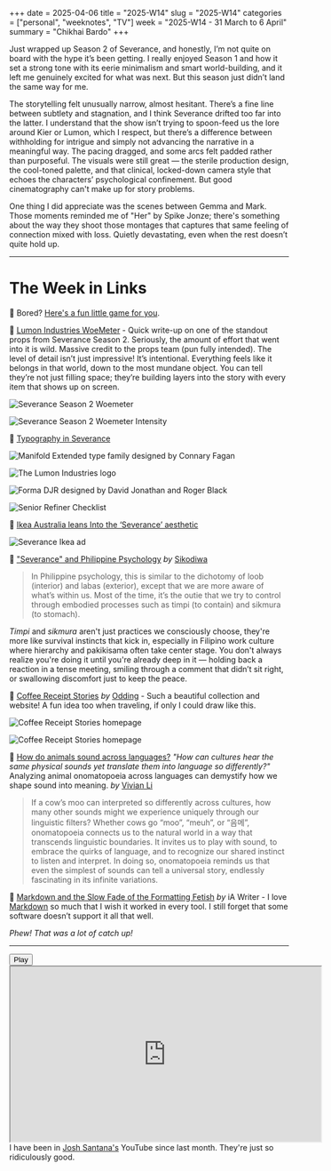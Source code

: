 +++
date = 2025-04-06
title = "2025-W14"
slug = "2025-W14"
categories = ["personal", "weeknotes", "TV"]
week = "2025-W14 - 31 March to 6 April"
summary = "Chikhai Bardo"
+++


Just wrapped up Season 2 of Severance, and honestly, I’m not quite on board with the hype it’s been getting. I really enjoyed Season 1 and how it set a strong tone with its eerie minimalism and smart world-building, and it left me genuinely excited for what was next. But this season just didn’t land the same way for me.

The storytelling felt unusually narrow, almost hesitant. There’s a fine line between subtlety and stagnation, and I think Severance drifted too far into the latter. I understand that the show isn’t trying to spoon-feed us the lore around Kier or Lumon, which I respect, but there’s a difference between withholding for intrigue and simply not advancing the narrative in a meaningful way. The pacing dragged, and some arcs felt padded rather than purposeful. The visuals were still great — the sterile production design, the cool-toned palette, and that clinical, locked-down camera style that echoes the characters’ psychological confinement. But good cinematography can't make up for story problems.

One thing I did appreciate was the scenes between Gemma and Mark. Those moments reminded me of "Her" by Spike Jonze; there's something about the way they shoot those montages that captures that same feeling of connection mixed with loss. Quietly devastating, even when the rest doesn’t quite hold up.

---

# The Week in Links

🔗 Bored? [Here's a fun little game for you](https://368chickens.com/).

🔗 [Lumon Industries WoeMeter](https://make3.co/work/woemeter/?ref=krabf.com) - Quick write-up on one of the standout props from Severance Season 2. Seriously, the amount of effort that went into it is wild. Massive credit to the props team (pun fully intended). The level of detail isn’t just impressive! It’s intentional. Everything feels like it belongs in that world, down to the most mundane object. You can tell they’re not just filling space; they’re building layers into the story with every item that shows up on screen.

![Severance Season 2 Woemeter](severance_02_07_woemeter_03.jpg "Severance Season 2 Woemeter")

![Severance Season 2 Woemeter Intensity](severance_02_07_woemeter_04.jpg "Severance Season 2 Woemeter")

🔗 [Typography in Severance](https://severance.wiki/typography)

![Manifold Extended type family designed by Connary Fagan](manifold-extended.jpg "Manifold Extended type family designed by Connary Fagan")

![The Lumon Industries logo](lumon-industries-logo.jpg "The Lumon Industries logo with Manifold Extended as its corporate typeface")

![Forma DJR designed by David Jonathan and Roger Black](forma-djr.jpg "Forma DJR designed by David Jonathan and Roger Black")

![Senior Refiner Checklist](senior-refinder-checklist.jpg "Senior Refiner Checklist")

🔗 [Ikea Australia leans Into the ‘Severance’ aesthetic](https://www.famouscampaigns.com/2025/03/ikea-australia-leans-into-the-severance-aesthetic/)

![Severance Ikea ad](severance-ikea.jpg "For working that is mysterious and important")

🔗 ["Severance" and Philippine Psychology](https://sikodiwa.substack.com/p/severance-and-philippine-psychology) *by* [Sikodiwa](https://sikodiwa.substack.com)

> In Philippine psychology, this is similar to the dichotomy of loob (interior) and labas (exterior), except that we are more aware of what’s within us. Most of the time, it’s the outie that we try to control through embodied processes such as timpi (to contain) and sikmura (to stomach).

*Timpi* and *sikmura* aren't just practices we consciously choose, they're more like survival instincts that kick in, especially in Filipino work culture where hierarchy and pakikisama often take center stage. You don't always realize you're doing it until you're already deep in it — holding back a reaction in a tense meeting, smiling through a comment that didn’t sit right, or swallowing discomfort just to keep the peace.

🔗 [Coffee Receipt Stories](coffeereceiptstories.co/?ref=krabf.com) *by* [Odding](https://oddingwang.com/) - Such a beautiful collection and website! A fun idea too when traveling, if only I could draw like this.

![Coffee Receipt Stories homepage](coffee-receipt-stories1.jpg "Coffee Receipt Stories")

![Coffee Receipt Stories homepage](coffee-receipt-stories2.jpg "Coffee Receipt Stories")

🔗 [How do animals sound across languages?](https://pudding.cool/2025/03/language/?ref=krabf.com) *"How can cultures hear the same physical sounds yet translate them into language so differently?"* Analyzing animal onomatopoeia across languages can demystify how we shape sound into meaning. *by* [Vivian Li](https://pudding.cool/author/vivian-li/)

> If a cow’s moo can interpreted so differently across cultures, how many other sounds might we experience uniquely through our linguistic filters? Whether cows go “moo”, “meuh”, or “음메”, onomatopoeia connects us to the natural world in a way that transcends linguistic boundaries. It invites us to play with sound, to embrace the quirks of language, and to recognize our shared instinct to listen and interpret. In doing so, onomatopoeia reminds us that even the simplest of sounds can tell a universal story, endlessly fascinating in its infinite variations.

🔗 [Markdown and the Slow Fade of the Formatting Fetish](https://ia.net/topics/markdown-and-the-slow-fade-of-the-formatting-fetish/?ref=krabf.com) *by* iA Writer - I love [Markdown](https://daringfireball.net/projects/markdown/syntax/?ref=krabf.com) so much that I wish it worked in every tool. I still forget that some software doesn’t support it all that well.

*Phew! That was a lot of catch up!*

---

<lite-youtube videoid="-2SVRUUyBjA" style="background-image: url(&quot;https://i.ytimg.com/vi/-2SVRUUyBjA/hqdefault.jpg&quot;);" class="lyt-activated"><button type="button" class="lty-playbtn"><span class="lyt-visually-hidden">Play</span></button><iframe width="560" height="315" title="Play" allow="accelerometer; autoplay; encrypted-media; gyroscope; picture-in-picture" allowfullscreen="" src="https://www.youtube-nocookie.com/embed/-2SVRUUyBjA?autoplay"></iframe></lite-youtube>
<br>
I have been in [Josh Santana's](https://www.youtube.com/@JoshSantana-e8e) YouTube since last month. They're just so ridiculously good.